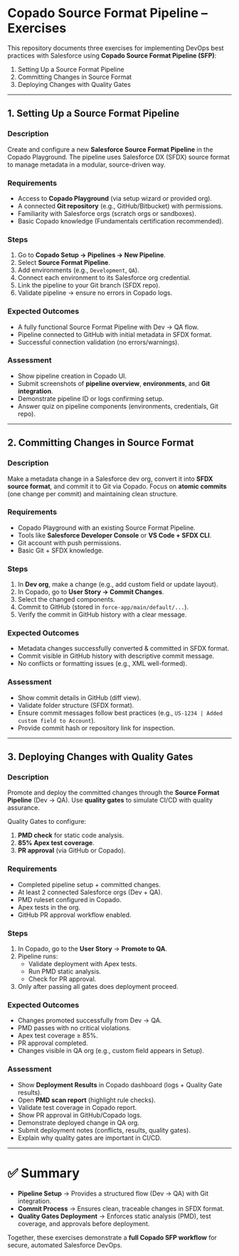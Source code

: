 # Copado Source Format Pipeline – Exercises

This repository documents three exercises for implementing DevOps best practices with Salesforce using **Copado Source Format Pipeline (SFP)**:

1. Setting Up a Source Format Pipeline  
2. Committing Changes in Source Format  
3. Deploying Changes with Quality Gates  

---

## 1. Setting Up a Source Format Pipeline

### Description
Create and configure a new **Salesforce Source Format Pipeline** in the Copado Playground. The pipeline uses Salesforce DX (SFDX) source format to manage metadata in a modular, source-driven way.

### Requirements
- Access to **Copado Playground** (via setup wizard or provided org).  
- A connected **Git repository** (e.g., GitHub/Bitbucket) with permissions.  
- Familiarity with Salesforce orgs (scratch orgs or sandboxes).  
- Basic Copado knowledge (Fundamentals certification recommended).  

### Steps
1. Go to **Copado Setup → Pipelines → New Pipeline**.  
2. Select **Source Format Pipeline**.  
3. Add environments (e.g., `Development`, `QA`).  
4. Connect each environment to its Salesforce org credential.  
5. Link the pipeline to your Git branch (SFDX repo).  
6. Validate pipeline → ensure no errors in Copado logs.  

### Expected Outcomes
- A fully functional Source Format Pipeline with Dev → QA flow.  
- Pipeline connected to GitHub with initial metadata in SFDX format.  
- Successful connection validation (no errors/warnings).  

### Assessment
- Show pipeline creation in Copado UI.  
- Submit screenshots of **pipeline overview**, **environments**, and **Git integration**.  
- Demonstrate pipeline ID or logs confirming setup.  
- Answer quiz on pipeline components (environments, credentials, Git repo).  

---

## 2. Committing Changes in Source Format

### Description
Make a metadata change in a Salesforce dev org, convert it into **SFDX source format**, and commit it to Git via Copado. Focus on **atomic commits** (one change per commit) and maintaining clean structure.

### Requirements
- Copado Playground with an existing Source Format Pipeline.  
- Tools like **Salesforce Developer Console** or **VS Code + SFDX CLI**.  
- Git account with push permissions.  
- Basic Git + SFDX knowledge.  

### Steps
1. In **Dev org**, make a change (e.g., add custom field or update layout).  
2. In Copado, go to **User Story → Commit Changes**.  
3. Select the changed components.  
4. Commit to GitHub (stored in `force-app/main/default/...`).  
5. Verify the commit in GitHub history with a clear message.  

### Expected Outcomes
- Metadata changes successfully converted & committed in SFDX format.  
- Commit visible in GitHub history with descriptive commit message.  
- No conflicts or formatting issues (e.g., XML well-formed).  

### Assessment
- Show commit details in GitHub (diff view).  
- Validate folder structure (SFDX format).  
- Ensure commit messages follow best practices (e.g., `US-1234 | Added custom field to Account`).  
- Provide commit hash or repository link for inspection.  

---

## 3. Deploying Changes with Quality Gates

### Description
Promote and deploy the committed changes through the **Source Format Pipeline** (Dev → QA). Use **quality gates** to simulate CI/CD with quality assurance.  

Quality Gates to configure:  
1. **PMD check** for static code analysis.  
2. **85% Apex test coverage**.  
3. **PR approval** (via GitHub or Copado).  

### Requirements
- Completed pipeline setup + committed changes.  
- At least 2 connected Salesforce orgs (Dev + QA).  
- PMD ruleset configured in Copado.  
- Apex tests in the org.  
- GitHub PR approval workflow enabled.  

### Steps
1. In Copado, go to the **User Story** → **Promote to QA**.  
2. Pipeline runs:  
   - Validate deployment with Apex tests.  
   - Run PMD static analysis.  
   - Check for PR approval.  
3. Only after passing all gates does deployment proceed.  

### Expected Outcomes
- Changes promoted successfully from Dev → QA.  
- PMD passes with no critical violations.  
- Apex test coverage ≥ 85%.  
- PR approval completed.  
- Changes visible in QA org (e.g., custom field appears in Setup).  

### Assessment
- Show **Deployment Results** in Copado dashboard (logs + Quality Gate results).  
- Open **PMD scan report** (highlight rule checks).  
- Validate test coverage in Copado report.  
- Show PR approval in GitHub/Copado logs.  
- Demonstrate deployed change in QA org.  
- Submit deployment notes (conflicts, results, quality gates).  
- Explain why quality gates are important in CI/CD.  

---

# ✅ Summary
- **Pipeline Setup** → Provides a structured flow (Dev → QA) with Git integration.  
- **Commit Process** → Ensures clean, traceable changes in SFDX format.  
- **Quality Gates Deployment** → Enforces static analysis (PMD), test coverage, and approvals before deployment.  

Together, these exercises demonstrate a **full Copado SFP workflow** for secure, automated Salesforce DevOps.
